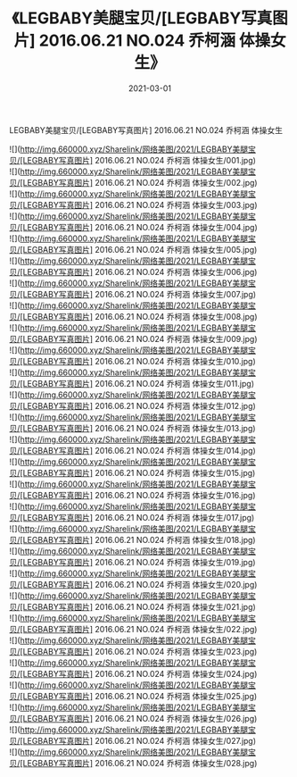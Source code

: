 ﻿---
layout: post
title:  《LEGBABY美腿宝贝/[LEGBABY写真图片] 2016.06.21 NO.024 乔柯涵 体操女生》
date:   2021-03-01
img: http://img.660000.xyz/Sharelink/网络美图/2021/LEGBABY美腿宝贝/[LEGBABY写真图片] 2016.06.21 NO.024 乔柯涵 体操女生/000.jpg
categories: [美女, 清纯, 唯美]
---

LEGBABY美腿宝贝/[LEGBABY写真图片] 2016.06.21 NO.024 乔柯涵 体操女生

 ![](http://img.660000.xyz/Sharelink/网络美图/2021/LEGBABY美腿宝贝/[LEGBABY写真图片] 2016.06.21 NO.024 乔柯涵 体操女生/001.jpg) <br>![](http://img.660000.xyz/Sharelink/网络美图/2021/LEGBABY美腿宝贝/[LEGBABY写真图片] 2016.06.21 NO.024 乔柯涵 体操女生/002.jpg) <br>![](http://img.660000.xyz/Sharelink/网络美图/2021/LEGBABY美腿宝贝/[LEGBABY写真图片] 2016.06.21 NO.024 乔柯涵 体操女生/003.jpg) <br>![](http://img.660000.xyz/Sharelink/网络美图/2021/LEGBABY美腿宝贝/[LEGBABY写真图片] 2016.06.21 NO.024 乔柯涵 体操女生/004.jpg) <br>![](http://img.660000.xyz/Sharelink/网络美图/2021/LEGBABY美腿宝贝/[LEGBABY写真图片] 2016.06.21 NO.024 乔柯涵 体操女生/005.jpg) <br>![](http://img.660000.xyz/Sharelink/网络美图/2021/LEGBABY美腿宝贝/[LEGBABY写真图片] 2016.06.21 NO.024 乔柯涵 体操女生/006.jpg) <br>![](http://img.660000.xyz/Sharelink/网络美图/2021/LEGBABY美腿宝贝/[LEGBABY写真图片] 2016.06.21 NO.024 乔柯涵 体操女生/007.jpg) <br>![](http://img.660000.xyz/Sharelink/网络美图/2021/LEGBABY美腿宝贝/[LEGBABY写真图片] 2016.06.21 NO.024 乔柯涵 体操女生/008.jpg) <br>![](http://img.660000.xyz/Sharelink/网络美图/2021/LEGBABY美腿宝贝/[LEGBABY写真图片] 2016.06.21 NO.024 乔柯涵 体操女生/009.jpg) <br>![](http://img.660000.xyz/Sharelink/网络美图/2021/LEGBABY美腿宝贝/[LEGBABY写真图片] 2016.06.21 NO.024 乔柯涵 体操女生/010.jpg) <br>![](http://img.660000.xyz/Sharelink/网络美图/2021/LEGBABY美腿宝贝/[LEGBABY写真图片] 2016.06.21 NO.024 乔柯涵 体操女生/011.jpg) <br>![](http://img.660000.xyz/Sharelink/网络美图/2021/LEGBABY美腿宝贝/[LEGBABY写真图片] 2016.06.21 NO.024 乔柯涵 体操女生/012.jpg) <br>![](http://img.660000.xyz/Sharelink/网络美图/2021/LEGBABY美腿宝贝/[LEGBABY写真图片] 2016.06.21 NO.024 乔柯涵 体操女生/013.jpg) <br>![](http://img.660000.xyz/Sharelink/网络美图/2021/LEGBABY美腿宝贝/[LEGBABY写真图片] 2016.06.21 NO.024 乔柯涵 体操女生/014.jpg) <br>![](http://img.660000.xyz/Sharelink/网络美图/2021/LEGBABY美腿宝贝/[LEGBABY写真图片] 2016.06.21 NO.024 乔柯涵 体操女生/015.jpg) <br>![](http://img.660000.xyz/Sharelink/网络美图/2021/LEGBABY美腿宝贝/[LEGBABY写真图片] 2016.06.21 NO.024 乔柯涵 体操女生/016.jpg) <br>![](http://img.660000.xyz/Sharelink/网络美图/2021/LEGBABY美腿宝贝/[LEGBABY写真图片] 2016.06.21 NO.024 乔柯涵 体操女生/017.jpg) <br>![](http://img.660000.xyz/Sharelink/网络美图/2021/LEGBABY美腿宝贝/[LEGBABY写真图片] 2016.06.21 NO.024 乔柯涵 体操女生/018.jpg) <br>![](http://img.660000.xyz/Sharelink/网络美图/2021/LEGBABY美腿宝贝/[LEGBABY写真图片] 2016.06.21 NO.024 乔柯涵 体操女生/019.jpg) <br>![](http://img.660000.xyz/Sharelink/网络美图/2021/LEGBABY美腿宝贝/[LEGBABY写真图片] 2016.06.21 NO.024 乔柯涵 体操女生/020.jpg) <br>![](http://img.660000.xyz/Sharelink/网络美图/2021/LEGBABY美腿宝贝/[LEGBABY写真图片] 2016.06.21 NO.024 乔柯涵 体操女生/021.jpg) <br>![](http://img.660000.xyz/Sharelink/网络美图/2021/LEGBABY美腿宝贝/[LEGBABY写真图片] 2016.06.21 NO.024 乔柯涵 体操女生/022.jpg) <br>![](http://img.660000.xyz/Sharelink/网络美图/2021/LEGBABY美腿宝贝/[LEGBABY写真图片] 2016.06.21 NO.024 乔柯涵 体操女生/023.jpg) <br>![](http://img.660000.xyz/Sharelink/网络美图/2021/LEGBABY美腿宝贝/[LEGBABY写真图片] 2016.06.21 NO.024 乔柯涵 体操女生/024.jpg) <br>![](http://img.660000.xyz/Sharelink/网络美图/2021/LEGBABY美腿宝贝/[LEGBABY写真图片] 2016.06.21 NO.024 乔柯涵 体操女生/025.jpg) <br>![](http://img.660000.xyz/Sharelink/网络美图/2021/LEGBABY美腿宝贝/[LEGBABY写真图片] 2016.06.21 NO.024 乔柯涵 体操女生/026.jpg) <br>![](http://img.660000.xyz/Sharelink/网络美图/2021/LEGBABY美腿宝贝/[LEGBABY写真图片] 2016.06.21 NO.024 乔柯涵 体操女生/027.jpg) <br>![](http://img.660000.xyz/Sharelink/网络美图/2021/LEGBABY美腿宝贝/[LEGBABY写真图片] 2016.06.21 NO.024 乔柯涵 体操女生/028.jpg) <br>